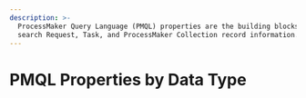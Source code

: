 ```yaml
---
description: >-
  ProcessMaker Query Language (PMQL) properties are the building blocks to
  search Request, Task, and ProcessMaker Collection record information.
---
```


# PMQL Properties by Data Type

